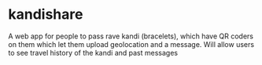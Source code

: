 # kandishare
A web app for people to pass rave kandi (bracelets), which have QR coders on them which let them upload geolocation and a message. Will allow users to see travel history of the kandi and past messages
